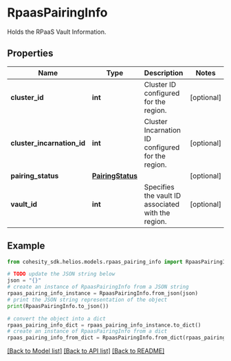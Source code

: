 # RpaasPairingInfo

Holds the RPaaS Vault Information.

## Properties

Name | Type | Description | Notes
------------ | ------------- | ------------- | -------------
**cluster_id** | **int** | Cluster ID configured for the region. | [optional] 
**cluster_incarnation_id** | **int** | Cluster Incarnation ID configured for the region. | [optional] 
**pairing_status** | [**PairingStatus**](PairingStatus.md) |  | [optional] 
**vault_id** | **int** | Specifies the vault ID associated with the region. | [optional] 

## Example

```python
from cohesity_sdk.helios.models.rpaas_pairing_info import RpaasPairingInfo

# TODO update the JSON string below
json = "{}"
# create an instance of RpaasPairingInfo from a JSON string
rpaas_pairing_info_instance = RpaasPairingInfo.from_json(json)
# print the JSON string representation of the object
print(RpaasPairingInfo.to_json())

# convert the object into a dict
rpaas_pairing_info_dict = rpaas_pairing_info_instance.to_dict()
# create an instance of RpaasPairingInfo from a dict
rpaas_pairing_info_from_dict = RpaasPairingInfo.from_dict(rpaas_pairing_info_dict)
```
[[Back to Model list]](../README.md#documentation-for-models) [[Back to API list]](../README.md#documentation-for-api-endpoints) [[Back to README]](../README.md)


